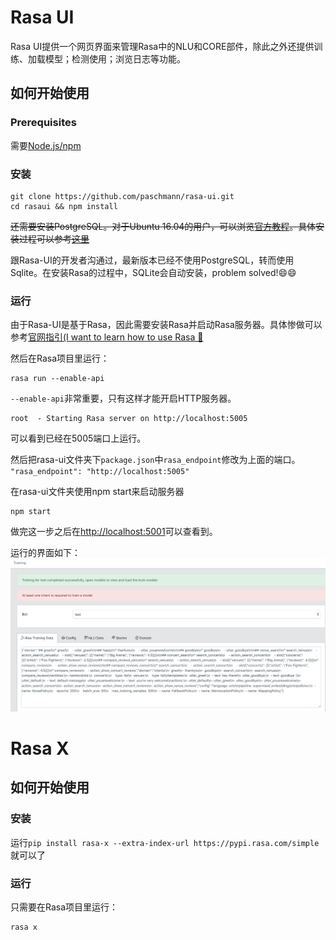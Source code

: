 # Rasa UI
Rasa UI提供一个网页界面来管理Rasa中的NLU和CORE部件，除此之外还提供训练、加载模型；检测使用；浏览日志等功能。

## 如何开始使用
### Prerequisites
需要[Node.js/npm](https://nodejs.org/en/)

### 安装
```
git clone https://github.com/paschmann/rasa-ui.git
cd rasaui && npm install
```

~~还需要安装PostgreSQL。对于Ubuntu 16.04的用户，可以浏览[官方教程](https://github.com/paschmann/rasa-ui/wiki/Rasa-UI-Install-Guide)。具体安装过程可以参考[这里](https://github.com/ZihaoTan/notes/blob/master/psql.md)~~

跟Rasa-UI的开发者沟通过，最新版本已经不使用PostgreSQL，转而使用Sqlite。在安装Rasa的过程中，SQLite会自动安装，problem solved!😄😄

### 运行
由于Rasa-UI是基于Rasa，因此需要安装Rasa并启动Rasa服务器。具体惨做可以参考[官网指引(I want to learn how to use Rasa 🚀](https://rasa.com/docs/rasa/user-guide/rasa-tutorial/)

然后在Rasa项目里运行：
```
rasa run --enable-api
```
`--enable-api`非常重要，只有这样才能开启HTTP服务器。
```
root  - Starting Rasa server on http://localhost:5005
```
可以看到已经在5005端口上运行。

然后把rasa-ui文件夹下`package.json`中`rasa_endpoint`修改为上面的端口。
`"rasa_endpoint": "http://localhost:5005"`

在rasa-ui文件夹使用npm start来启动服务器
```
npm start
```
做完这一步之后在[http://localhost:5001](http://localhost:5001)可以查看到。

运行的界面如下：
![Training](https://github.com/ZihaoTan/notes/blob/master/img/UI-Training.png)

# Rasa X
## 如何开始使用
### 安装
运行`pip install rasa-x --extra-index-url https://pypi.rasa.com/simple`就可以了

### 运行
只需要在Rasa项目里运行：
```
rasa x
```